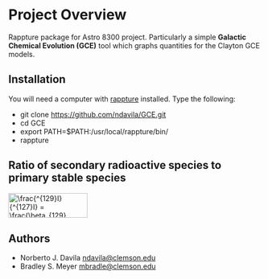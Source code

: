 Project Overview
========

Rappture package for Astro 8300 project. Particularly a simple **Galactic Chemical Evolution (GCE)** tool which graphs quantities for the Clayton GCE models.

Installation
------------

You will need a computer with [rappture](https://nanohub.org/infrastructure/rappture/) installed.  Type the following:

* git clone https://github.com/ndavila/GCE.git
* cd GCE
* export PATH=$PATH:/usr/local/rappture/bin/
* rappture

Ratio of secondary radioactive species to primary stable species
----------------------------------------------------------------

<img src="http://www.sciweavers.org/tex2img.php?eq=%20%5Cfrac%7B%5E%7B129%7DI%7D%7B%5E%7B127%7DI%7D%20%3D%20%5Cfrac%7B%5Cbeta_%7B129%7D%20%5Calpha%20%5Comega%20%5Ctau_%7B129%7D%7D%7B%5Calpha_%7B127%7D%7D%20&bc=White&fc=Black&im=jpg&fs=12&ff=arev&edit=0" align="center" border="0" alt=" \frac{^{129}I}{^{127}I} = \frac{\beta_{129} \alpha \omega \tau_{129}}{\alpha_{127}} " width="157" height="49" />

Authors
-------

- Norberto J. Davila <ndavila@clemson.edu>
- Bradley S. Meyer <mbradle@clemson.edu>
